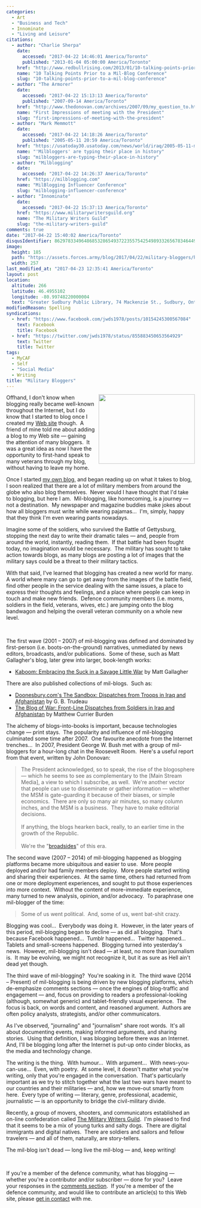 ```yaml
---
categories:
  - Art
  - "Business and Tech"
  - Innominate
  - "Living and Leisure"
citations:
  - author: "Charlie Sherpa"
    date:
      accessed: "2017-04-22 14:46:01 America/Toronto"
      published: "2013-01-04 05:00:00 America/Toronto"
    href: "http://www.redbullrising.com/2013/01/10-talking-points-prior-to-mil-blog.html"
    name: "10 Talking Points Prior to a Mil-Blog Conference"
    slug: "10-talking-points-prior-to-a-mil-blog-conference"
  - author: "The Armorer"
    date:
      accessed: "2017-04-22 15:13:13 America/Toronto"
      published: "2007-09-14 America/Toronto"
    href: "http://www.thedonovan.com/archives/2007/09/my_question_to.html"
    name: "First Impressions of meeting with the President"
    slug: "first-impressions-of-meeting-with-the-president"
  - author: "Mark Memmott"
    date:
      accessed: "2017-04-22 14:18:26 America/Toronto"
      published: "2005-05-11 20:59 America/Toronto"
    href: "https://usatoday30.usatoday.com/news/world/iraq/2005-05-11-milblogs-main_x.htm"
    name: "'Milbloggers' are typing their place in history"
    slug: "milbloggers-are-typing-their-place-in-history"
  - author: "Milblogging"
    date:
      accessed: "2017-04-22 14:26:37 America/Toronto"
    href: "https://milblogging.com"
    name: "MilBlogging Influencer Conference"
    slug: "milblogging-influencer-conference"
  - author: "Innominate"
    date:
      accessed: "2017-04-22 15:37:13 America/Toronto"
    href: "https://www.militarywritersguild.org"
    name: "The Military Writers Guild"
    slug: "the-military-writers-guild"
comments: true
date: "2017-04-22 15:40:02 America/Toronto"
disqusIdentifier: 8629783349648685328654937223557542549893326567834644969673946426376536986328368839962869277629836772
image:
  height: 185
  path: "https://assets.forces.army/blog/2017/04/22/military-bloggers/hotlink-ok/Military-Writers-Guild_257x185.png"
  width: 257
last_modified_at: "2017-04-23 12:35:41 America/Toronto"
layout: post
location:
  altitude: 266
  latitude: 46.4955102
  longitude: -80.99748220000004
  text: "Greater Sudbury Public Library, 74 Mackenzie St., Sudbury, Ontario, P3C 4X8, Canada"
modifiedReason: Spelling
syndications:
  - href: "https://www.facebook.com/jwds1978/posts/10154245300567084"
    text: Facebook
    title: Facebook
  - href: "https://twitter.com/jwds1978/status/855883450653564929"
    text: Twitter
    title: Twitter
tags:
  - MyCAF
  - Self
  - "Social Media"
  - Writing
title: "Military Bloggers"
---
```


<img
  alt="" height="185" src="{{ site.uri.assets }}/blog/2017/04/22/military-bloggers/Military-Writers-Guild_257x185.png"
  style="border: 0px; float: right; margin-bottom: 10px; margin-left: 10px;" width="257" />
<p>
  Offhand, I don't know when blogging really became well-known throughout the Internet, but I do know that I started to blog once I created my
  <a href="{{ site.url }}" rel="me" title="">Web site</a> though.&nbsp; A friend of mine told me about adding a blog to my Web site &#8212; gaining the
  attention of many bloggers.&nbsp; It was a great idea as now I have the opportunity to first-hand speak to many veterans through my blog, without having to
  leave my home.
</p>
<p>
  Once I started <a href="{{ site.uri.blog }}" rel="me" title="">my own blog</a>, and began reading up on what it takes to blog, I soon realized that there are
  a lot of military members from around the globe who also blog themselves.&nbsp; Never would I have thought that I'd take to blogging, but here I am.&nbsp;
  Mil-blogging, like homecoming, is a journey &#8212; not a destination.&nbsp; My newspaper and magazine buddies make jokes about how all bloggers must write
  while wearing pajamas&hellip;&nbsp; I'm, simply, happy that they think I'm even wearing pants nowadays.
</p>
<!-- excerptBreak -->
<p>
  Imagine some of the soldiers, who survived the Battle of Gettysburg, stopping the next day to write their dramatic tales &#8212; and, people from around the
  world, instantly, reading them.&nbsp; If that battle had been fought today, no imagination would be necessary.&nbsp; The military has sought to take action
  towards blogs, as many blogs are posting a lot of images that the military says could be a threat to their military tactics.
</p>
<p>
  With that said, I've learned that blogging has created a new world for many.&nbsp; A world where many can go to get away from the images of the battle field,
  find other people in the service dealing with the same issues, a place to express their thoughts and feelings, and a place where people can keep in touch and
  make new friends.&nbsp; Defence community members (i.e. moms, soldiers in the field, veterans, wives, etc.) are jumping onto the blog bandwagon and helping
  the overall veteran community on a whole new level.
</p>
<p>
  &nbsp;
</p>
<p>
  The first wave (2001 &#8211; 2007) of mil-blogging was defined and dominated by first-person (i.e. boots-on-the-ground) narratives, unmediated by news
  editors, broadcasts, and/or publications.&nbsp; Some of these, such as Matt Gallagher's blog, later grew into larger, book-length works:
  <ul>
    <li>
      <a href="{{ site.uri.aStore }}/#detail/0306819678" rel="me" title="">Kaboom: Embracing the Suck in a Savage Little War</a> by Matt Gallagher
    </li>
  </ul>
</p>
<p>
  There are also published collections of mil-blogs.&nbsp; Such as:
  <ul>
    <li>
      <a href="{{ site.uri.aStore }}/#detail/0740769456" rel="me" title="">Doonesbury.com's The Sandbox: Dispatches from Troops in Iraq and Afghanistan</a> by
      G. B. Trudeau
    </li>
    <li>
      <a href="{{ site.uri.aStore }}/#detail/0743294181" rel="me" title="">The Blog of War: Front-Line Dispatches from Soldiers in Iraq and Afghanistan</a> by
      Matthew Currier Burden
    </li>
  </ul>
</p>
<p>
  The alchemy of blogs-into-books is important, because technologies change &#8212; print stays.&nbsp; The popularity and influence of mil-blogging culminated
  some time after 2007.&nbsp; One favourite anecdote from the Internet trenches&hellip;&nbsp; In 2007, President George W. Bush met with a group of mil-bloggers
  for a hour-long chat in the Roosevelt Room.&nbsp; Here's a useful report from that event, written by John Donovan:
  <blockquote>
    The President acknowledged, so to speak, the rise of the blogosphere &#8212; which he seems to see as complementary to the [Main Stream Media], a view to
    which I subscribe, as well.&nbsp; We're another vector that people can use to disseminate or gather information &#8212; whether the MSM is gate-guarding it
    because of their biases, or simple economics.&nbsp; There are only so many air minutes, so many column inches, and the MSM is a business.&nbsp; They have to
    make editorial decisions.<br />
    &nbsp;<br />
    If anything, the blogs hearken back, really, to an earlier time in the growth of the Republic.<br />
    &nbsp;<br />
    We're the
    &quot;<a href="https://en.wikipedia.org/wiki/Broadside_(printing)" rel="external nofollow" target="_blank" title="Broadside (printing)">broadsides</a>&quot;
    of this era.
  </blockquote>
</p>
<p>
  The second wave (2007 &#8211; 2014) of mil-blogging happened as blogging platforms became more ubiquitous and easier to use.&nbsp; More people deployed and/or
  had family members deploy.&nbsp; More people started writing and sharing their experiences.&nbsp; At the same time, others had returned from one or more
  deployment experiences, and sought to put those experiences into more context.&nbsp; Without the content of more-immediate experience, many turned to new
  analysis, opinion, and/or advocacy.&nbsp; To paraphrase one mil-blogger of the time:
  <blockquote>
    Some of us went political.&nbsp; And, some of us, went bat-shit crazy.
  </blockquote>
</p>
<p>
  Blogging was cool&hellip;&nbsp; Everybody was doing it.&nbsp; However, in the later years of this period, mil-blogging began to decline &#8212; as did all
  blogging.&nbsp; That's because Facebook happened&hellip;&nbsp; Tumblr happened&hellip;&nbsp; Twitter happened&hellip;&nbsp; Tablets and small-screens
  happened.&nbsp; Blogging turned into yesterday's news.&nbsp; However, mil-blogging isn't dead &#8212; at least, no more than journalism is.&nbsp; It may be
  evolving, we might not recognize it, but it as sure as Hell ain't dead yet though.
</p>
<p>
  The third wave of mil-blogging?&nbsp; You're soaking in it.&nbsp; The third wave (2014 &#8211; Present) of mil-blogging is being driven by new blogging
  platforms, which de-emphasize comments sections &#8212; once the engines of blog-traffic and engagement &#8212; and, focus on providing to readers a
  professional-looking (although, somewhat generic) and tablet-friendly visual experience.&nbsp; The focus is back, on words and content, and reasoned
  argument.&nbsp; Authors are often policy analysts, strategists, and/or other communicators.
</p>
<p>
  As I've observed, &quot;journaling&quot; and &quot;journalism&quot; share root words.&nbsp; It's all about documenting events, making informed arguments, and
  sharing stories.&nbsp; Using that definition, I was blogging before there was an Internet.&nbsp; And, I'll be blogging long after the Internet is put-up onto
  cinder blocks, as the media and technology change.
</p>
<p>
  The writing is the thing.&nbsp; With humour&hellip;&nbsp; With argument&hellip;&nbsp; With news-you-can-use&hellip;&nbsp; Even, with poetry.&nbsp; At some
  level, it doesn't matter what you're writing, only that you're engaged in the conversation.&nbsp; That's particularly important as we try to stitch together
  what the last two wars have meant to our countries and their militaries &#8212; and, how we move-out smartly from here.&nbsp; Every type of writing &#8212;
  literary, genre, professional, academic, journalistic &#8212; is an opportunity to bridge the civil-military divide.
</p>
<p>
  Recently, a group of movers, shooters, and communicators established an on-line confederation called
  <a href="{{ site.url }}{{ page.url }}#cite-the-military-writers-guild" rel="me" title="The Military Writers Guild">The Military Writers Guild</a>.&nbsp; I'm
  pleased to find that it seems to be a mix of young turks and salty dogs.&nbsp; There are digital immigrants and digital natives.&nbsp; There are soldiers and
  sailors and fellow travelers &#8212; and all of them, naturally, are story-tellers.
</p>
<p>
  The mil-blog isn't dead &#8212; long live the mil-blog &#8212; and, keep writing!
</p>
<p>
  &nbsp;
</p>
<p>
  If you're a member of the defence community, what has blogging &#8212; whether you're a contributor and/or subscriber &#8212; done for you?&nbsp; Leave your
  responses in the <a href="{{ site.url }}{{ page.url }}#disqus_thread" rel="me" title="">comments section</a>.&nbsp; If you're a member of the defence
  community, and would like to contribute an article(s) to this Web site, please <a href="{{ site.url }}/contact" rel="me" title="">get in contact</a> with me.
</p>
